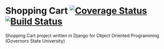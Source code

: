 # Shopping Cart [![Coverage Status](https://coveralls.io/repos/github/govst-python-team/shopping_cart/badge.svg)](https://coveralls.io/github/govst-python-team/shopping_cart) [![Build Status](https://travis-ci.org/govst-python-team/shopping_cart.svg?branch=develop)](https://travis-ci.org/govst-python-team/shopping_cart)
Shopping Cart project written in Django for Object Oriented Programming (Governors State University)
